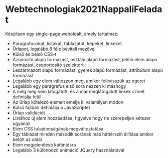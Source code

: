 # Webtechnologiak2021NappaliFeladat
Készítsen egy single-page weboldalt, amely tartalmaz:
- Paragrafusokat, listákat, táblázatot, képeket, linkeket
- Űrlapot, legalább 8 féle beviteli mezővel
- Külső és belső CSS-t
- Azonosító alapú formázást, osztály alapú formázást, jelölő elem alapú formázást, csoportosító szelektort
- Leszármazott alapú formázást, gyerek alapú formázást, attribútum alapú formázást
- Legalább egy elem változzon meg, amikor felévisszük az egeret
- Legalább egy paragrafus első sora nézzen ki máshogy
- A még meg nem látogatott, és a már meglátogatott linkek színét definiálja felül
- Az űrlap kötelező elemeit emelje ki valamilyen módon
- Külső fájlban definiálja a JavaScriptet
- Űrlap validációt
- Listához új elem hozzáadása, figyelve hogy ne szerepeljen kétszer ugyanaz
- Elem CSS tulajdonságának megváltoztatása
- Egy táblázat minden második sorának más háttérszín állítása amikor betölt az oldal
- Elem megjelenítése kattintásra
- Legalább 3 különböző animáció JQuery használatával
